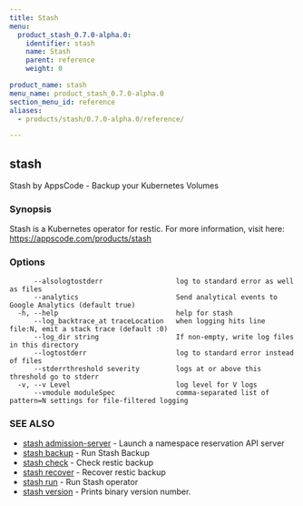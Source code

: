 ```yaml
---
title: Stash
menu:
  product_stash_0.7.0-alpha.0:
    identifier: stash
    name: Stash
    parent: reference
    weight: 0

product_name: stash
menu_name: product_stash_0.7.0-alpha.0
section_menu_id: reference
aliases:
  - products/stash/0.7.0-alpha.0/reference/

---
```

## stash

Stash by AppsCode - Backup your Kubernetes Volumes

### Synopsis

Stash is a Kubernetes operator for restic. For more information, visit here: https://appscode.com/products/stash

### Options

```
      --alsologtostderr                  log to standard error as well as files
      --analytics                        Send analytical events to Google Analytics (default true)
  -h, --help                             help for stash
      --log_backtrace_at traceLocation   when logging hits line file:N, emit a stack trace (default :0)
      --log_dir string                   If non-empty, write log files in this directory
      --logtostderr                      log to standard error instead of files
      --stderrthreshold severity         logs at or above this threshold go to stderr
  -v, --v Level                          log level for V logs
      --vmodule moduleSpec               comma-separated list of pattern=N settings for file-filtered logging
```

### SEE ALSO

* [stash admission-server](/docs/reference/stash_admission-server.md)	 - Launch a namespace reservation API server
* [stash backup](/docs/reference/stash_backup.md)	 - Run Stash Backup
* [stash check](/docs/reference/stash_check.md)	 - Check restic backup
* [stash recover](/docs/reference/stash_recover.md)	 - Recover restic backup
* [stash run](/docs/reference/stash_run.md)	 - Run Stash operator
* [stash version](/docs/reference/stash_version.md)	 - Prints binary version number.

